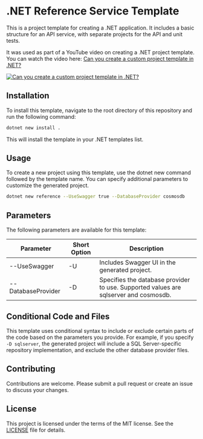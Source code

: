 # .NET Reference Service Template

This is a project template for creating a .NET application. It includes a basic structure for an API service, with separate projects for the API and unit tests.

It was used as part of a YouTube video on creating a .NET project template. You can watch the video here: [Can you create a custom project template in .NET?](https://www.youtube.com/watch?v=AOzSW37mIi8)

[![Can you create a custom project template in .NET?](https://img.youtube.com/vi/AOzSW37mIi8/0.jpg)](https://www.youtube.com/watch?v=AOzSW37mIi8)

## Installation

To install this template, navigate to the root directory of this repository and run the following command:

```sh
dotnet new install .
```

This will install the template in your .NET templates list.

## Usage

To create a new project using this template, use the dotnet new command followed by the template name. You can specify additional parameters to customize the generated project.

```sh
dotnet new reference --UseSwagger true --DatabaseProvider cosmosdb
```

## Parameters

The following parameters are available for this template:

| Parameter          | Short Option | Description                                                                            |
|--------------------|--------------|----------------------------------------------------------------------------------------|
| --UseSwagger       | -U           | Includes Swagger UI in the generated project.                                          |
| --DatabaseProvider | -D           | Specifies the database provider to use. Supported values are sqlserver and cosmosdb.   |    

## Conditional Code and Files

This template uses conditional syntax to include or exclude certain parts of the code based on the parameters you provide. For example, if you specify `-D sqlserver`, the generated project will include a SQL Server-specific repository implementation, and exclude the other database provider files.


## Contributing
Contributions are welcome. Please submit a pull request or create an issue to discuss your changes.

## License
This project is licensed under the terms of the MIT license. See the [LICENSE](LICENSE) file for details.
